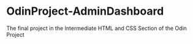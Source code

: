 # OdinProject-AdminDashboard
The final project in the Intermediate HTML and CSS Section of the Odin Project
